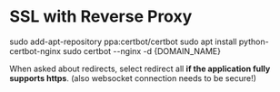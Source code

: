 # SSL with Reverse Proxy

sudo add-apt-repository ppa:certbot/certbot
sudo apt install python-certbot-nginx
sudo certbot --nginx -d {DOMAIN_NAME}

When asked about redirects, select redirect all **if the application fully supports https**. (also websocket connection needs to be secure!)
